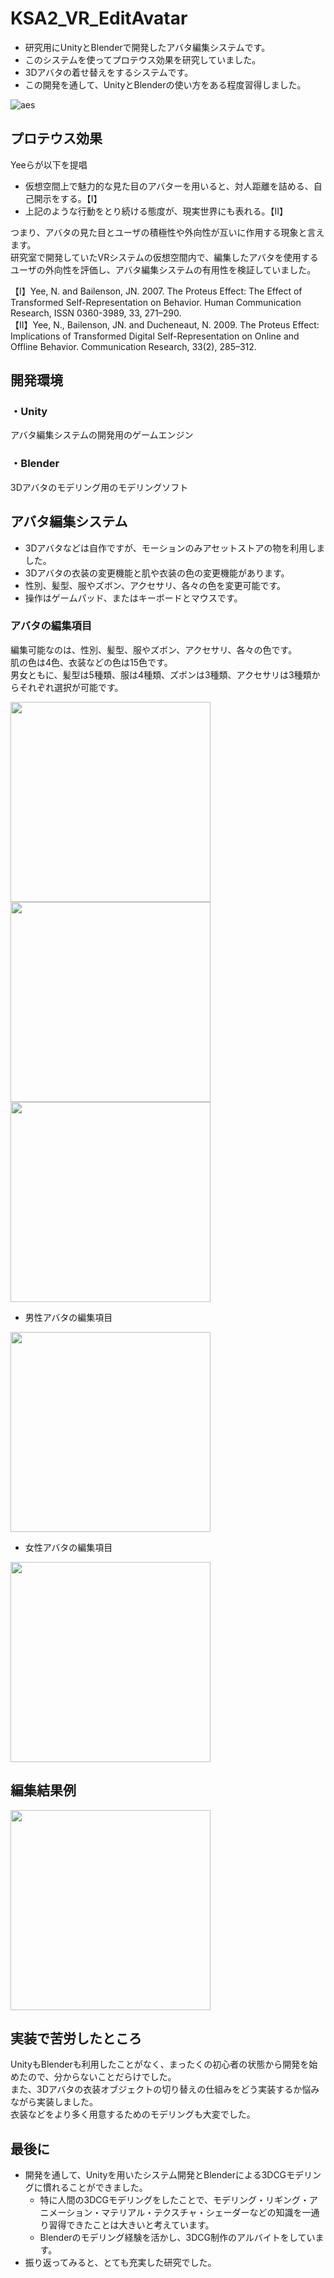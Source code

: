 # KSA2_VR_EditAvatar
- 研究用にUnityとBlenderで開発したアバタ編集システムです。
- このシステムを使ってプロテウス効果を研究していました。
- 3Dアバタの着せ替えをするシステムです。
- この開発を通して、UnityとBlenderの使い方をある程度習得しました。

![aes](https://user-images.githubusercontent.com/25292248/51665498-38b4b800-1fff-11e9-9120-f80df15e3276.gif)

## プロテウス効果
Yeeらが以下を提唱
- 仮想空間上で魅力的な見た目のアバターを用いると、対人距離を詰める、自己開示をする。【Ⅰ】
- 上記のような行動をとり続ける態度が、現実世界にも表れる。【Ⅱ】

つまり、アバタの見た目とユーザの積極性や外向性が互いに作用する現象と言えます。  
研究室で開発していたVRシステムの仮想空間内で、編集したアバタを使用するユーザの外向性を評価し、アバタ編集システムの有用性を検証していました。 

【Ⅰ】Yee, N. and Bailenson, JN. 2007. The Proteus Effect: The Effect of Transformed Self-Representation on Behavior. Human Communication Research, ISSN 0360-3989, 33, 271–290.   
【Ⅱ】Yee, N., Bailenson, JN. and Ducheneaut, N. 2009. The Proteus Effect: Implications of Transformed Digital Self-Representation on Online and Offline Behavior. Communication Research, 33(2), 285–312. 

## 開発環境
### ・Unity
アバタ編集システムの開発用のゲームエンジン
### ・Blender
3Dアバタのモデリング用のモデリングソフト

## アバタ編集システム
- 3Dアバタなどは自作ですが、モーションのみアセットストアの物を利用しました。
- 3Dアバタの衣装の変更機能と肌や衣装の色の変更機能があります。
- 性別、髪型、服やズボン、アクセサリ、各々の色を変更可能です。
- 操作はゲームパッド、またはキーボードとマウスです。

### アバタの編集項目
編集可能なのは、性別、髪型、服やズボン、アクセサリ、各々の色です。  
肌の色は4色、衣装などの色は15色です。  
男女ともに、髪型は5種類、服は4種類、ズボンは3種類、アクセサリは3種類からそれぞれ選択が可能です。

<img src=https://user-images.githubusercontent.com/25292248/51663428-21bf9700-1ffa-11e9-8f13-e210c70b9d44.png width=320>
<img src=https://user-images.githubusercontent.com/25292248/51663429-21bf9700-1ffa-11e9-845c-b29bbe51b78e.png width=320>
<img src=https://user-images.githubusercontent.com/25292248/51663426-21bf9700-1ffa-11e9-8598-18ba940728d2.png width=320>

- 男性アバタの編集項目
<img src=https://user-images.githubusercontent.com/25292248/51663444-2be19580-1ffa-11e9-8de9-8d8ca4ddf6be.PNG width=320>

- 女性アバタの編集項目
<img src=https://user-images.githubusercontent.com/25292248/51663446-2be19580-1ffa-11e9-9fb5-0b9ae8a4f9e0.PNG width=320>

## 編集結果例
<img src=https://user-images.githubusercontent.com/25292248/51663438-25ebb480-1ffa-11e9-8294-836f6ac43234.PNG width=320>

## 実装で苦労したところ
UnityもBlenderも利用したことがなく、まったくの初心者の状態から開発を始めたので、分からないことだらけでした。  
また、3Dアバタの衣装オブジェクトの切り替えの仕組みをどう実装するか悩みながら実装しました。  
衣装などをより多く用意するためのモデリングも大変でした。

## 最後に
- 開発を通して、Unityを用いたシステム開発とBlenderによる3DCGモデリングに慣れることができました。
  - 特に人間の3DCGモデリングをしたことで、モデリング・リギング・アニメーション・マテリアル・テクスチャ・シェーダーなどの知識を一通り習得できたことは大きいと考えています。
  - Blenderのモデリング経験を活かし、3DCG制作のアルバイトをしています。
- 振り返ってみると、とても充実した研究でした。
